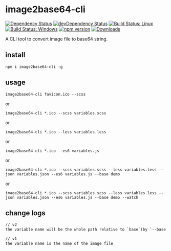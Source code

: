 # image2base64-cli

[![Dependency Status](https://david-dm.org/plantain-00/image2base64-cli.svg)](https://david-dm.org/plantain-00/image2base64-cli)
[![devDependency Status](https://david-dm.org/plantain-00/image2base64-cli/dev-status.svg)](https://david-dm.org/plantain-00/image2base64-cli#info=devDependencies)
[![Build Status: Linux](https://travis-ci.org/plantain-00/image2base64-cli.svg?branch=master)](https://travis-ci.org/plantain-00/image2base64-cli)
[![Build Status: Windows](https://ci.appveyor.com/api/projects/status/github/plantain-00/image2base64-cli?branch=master&svg=true)](https://ci.appveyor.com/project/plantain-00/image2base64-cli/branch/master)
[![npm version](https://badge.fury.io/js/image2base64-cli.svg)](https://badge.fury.io/js/image2base64-cli)
[![Downloads](https://img.shields.io/npm/dm/image2base64-cli.svg)](https://www.npmjs.com/package/image2base64-cli)

A CLI tool to convert image file to base64 string.

## install

`npm i image2base64-cli -g`

## usage

`image2base64-cli favicon.ico --scss`

or

`image2base64-cli *.ico --scss variables.scss`

or

`image2base64-cli *.ico --less variables.less`

or

`image2base64-cli *.ico --es6 variables.js`

or

`image2base64-cli *.ico --scss variables.scss --less variables.less --json variables.json --es6 variables.js --base demo`

or

`image2base64-cli *.ico --scss variables.scss --less variables.less --json variables.json --es6 variables.js --base demo --watch`

## change logs

```txt
// v2
the variable name will be the whole path relative to `base`(by `--base basename`)

// v1
the variable name is the name of the image file
```
